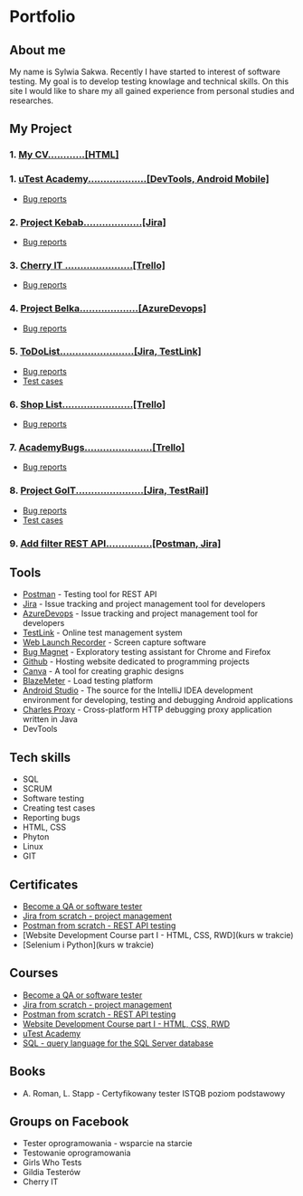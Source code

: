 # Portfolio

## About me

My name is Sylwia Sakwa. Recently I have started to interest of software testing. My goal is to develop testing knowlage and technical skills. On this site I would like to share my all gained experience from personal studies and researches.



## My Project

### 1. [My CV............[HTML]](https://sylwiasakwa.netlify.app/)

### 1. [uTest Academy...................[DevTools, Android Mobile]](https://drive.google.com/drive/u/0/folders/1boXiCvDKwE8lj6OfietkmcX5N_8VAJM3)
* [Bug reports](https://drive.google.com/drive/u/0/folders/1WpumTu7134zbpF_lAPPzTeuv9pAlYLL_)

### 2. [Project Kebab...................[Jira]](https://drive.google.com/drive/u/0/folders/1TFE319GqvE0ngcJyG8SXmPE0_zLNLAQU)
* [Bug reports](https://drive.google.com/drive/u/0/folders/1f13wG-MqGGFsMxFNtsFfN6b_PsJ3p49X)

### 3. [Cherry IT ......................[Trello]](https://drive.google.com/drive/u/0/folders/1YjxcM-LlYY_bblYpBpC9G476eo--bQ4g)
* [Bug reports](https://drive.google.com/drive/u/0/folders/1L8I_gfRPpNT615oyaZ2JzXjKgw8unI0t)

### 4. [Project Belka...................[AzureDevops]](https://drive.google.com/drive/u/0/folders/1vPTcLCrJOsXOoq9FJe1dV_CE30SmfUg0)
* [Bug reports](https://drive.google.com/drive/u/0/folders/1BqxevPRRwLzgmvQriik_2HbtSRZJMW3L)

### 5. [ToDoList........................[Jira, TestLink]](https://drive.google.com/drive/u/0/folders/13mNngo2gYCy1A_bwp3PHxlGbISJ5Fibn)
* [Bug reports](https://drive.google.com/drive/u/0/folders/1jrar-icFzSVyZSW1AoTxmRGj-zmTGCOu)
* [Test cases](https://drive.google.com/drive/u/0/folders/1Zn6FWmIEn47mmGCKqV_IDO3qSYGE2YDG)

### 6. [Shop List.......................[Trello]](https://drive.google.com/drive/u/0/folders/16Fk9c4vj8HrzCddaDVA4vRzGn6CZZAp-)
* [Bug reports](https://drive.google.com/drive/u/0/folders/13tbuqe9ciR_pY_LSY8UJc-tmCcmkewSa)

### 7. [AcademyBugs......................[Trello]](https://drive.google.com/drive/u/0/folders/1-cBeJxf8-K6qwtOW1YEFW7rzCmIrOSSp)
* [Bug reports](https://drive.google.com/drive/u/0/folders/1HHjzvt9OzrQxWXWnMxwoQQpu_bbJb7UY)

### 8. [Project GoIT......................[Jira, TestRail]](https://drive.google.com/drive/u/0/folders/1AmKxSiP1WUkAdy0hYJ2BkFfxxl-FKr-B)
* [Bug reports](https://drive.google.com/drive/u/0/folders/1lsWcnE-UXPMtvifN16eZDvAiJ1IJqDc9)
* [Test cases](https://drive.google.com/drive/u/0/folders/1tT601dDDksIsy6Wfd9tBIZg4n-GTiOX9)

### 9. [Add filter REST API...............[Postman, Jira]](https://drive.google.com/drive/u/0/folders/1_atCK4NbTdrEmBqEFtwXopHVMGzfkN7q)



## Tools
* [Postman](https://www.postman.com) - Testing tool for REST API
* [Jira](https://www.atlassian.com/software/jira0) - Issue tracking and project management tool for developers
* [AzureDevops](https://azure.microsoft.com/pl-pl/products/devops/#overview) - Issue tracking and project management tool for developers
* [TestLink](https://testlink.org/) - Online test management system
* [Web Launch Recorder](https://screencast-o-matic.com/screen-recorder) - Screen capture software
* [Bug Magnet](https://chrome.google.com/webstore/detail/bug-magnet/efhedldbjahpgjcneebmbolkalbhckfi?hl=pl) - Exploratory testing assistant for Chrome and Firefox
* [Github](https://github.com/) - Hosting website dedicated to programming projects
* [Canva](https://www.canva.com/) - A tool for creating graphic designs
* [BlazeMeter](https://www.blazemeter.com/) - Load testing platform
* [Android Studio](https://developer.android.com/studio) - The source for the IntelliJ IDEA development environment for developing, testing and debugging Android applications
* [Charles Proxy](https://www.charlesproxy.com/) - Cross-platform HTTP debugging proxy application written in Java
* DevTools



## Tech skills

* SQL
* SCRUM
* Software testing
* Creating test cases
* Reporting bugs
* HTML, CSS
* Phyton
* Linux
* GIT



## Certificates

* [Become a QA or software tester](https://www.udemy.com/certificate/UC-c2c66487-fa4b-4e97-936d-449274b35055/)
* [Jira from scratch - project management](https://www.udemy.com/certificate/UC-20d54e62-1c30-4e89-afc1-ea4109db748f/)
* [Postman from scratch - REST API testing](https://www.udemy.com/certificate/UC-bd9b4ac1-0f5e-45f9-b028-e682cc4bc1e9/)
* [Website Development Course part I - HTML, CSS, RWD](kurs w trakcie)
* [Selenium i Python](kurs w trakcie)



## Courses

* [Become a QA or software tester](https://www.udemy.com/course/zostan-qa-od-zera/)
* [Jira from scratch - project management](https://www.udemy.com/course/kurs-jira-od-podstaw-zarzadzanie-projektami/)
* [Postman from scratch - REST API testing](https://www.udemy.com/course/postman-od-podstaw-testowanie-rest-api/)
* [Website Development Course part I - HTML, CSS, RWD](https://www.udemy.com/course/od-zera-do-front-end-developera-cz1/)
* [uTest Academy](https://utest.com)
* [SQL - query language for the SQL Server database](https://www.udemy.com/course/kurs-sql/?src=sac&kw=sql+jezyk+zapytan+do+bazy)



## Books

* A. Roman, L. Stapp - Certyfikowany tester ISTQB poziom podstawowy



## Groups on Facebook

* Tester oprogramowania - wsparcie na starcie
* Testowanie oprogramowania
* Girls Who Tests
* Gildia Testerów
* Cherry IT







